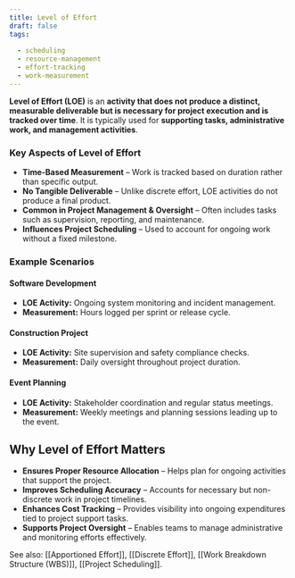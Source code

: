 ```yaml
---
title: Level of Effort
draft: false
tags:
  
  - scheduling
  - resource-management
  - effort-tracking
  - work-measurement
---
```


**Level of Effort (LOE)** is an **activity that does not produce a distinct, measurable deliverable but is necessary for project execution and is tracked over time**. It is typically used for **supporting tasks, administrative work, and management activities**.

### **Key Aspects of Level of Effort**
- **Time-Based Measurement** – Work is tracked based on duration rather than specific output.
- **No Tangible Deliverable** – Unlike discrete effort, LOE activities do not produce a final product.
- **Common in Project Management & Oversight** – Often includes tasks such as supervision, reporting, and maintenance.
- **Influences Project Scheduling** – Used to account for ongoing work without a fixed milestone.

### **Example Scenarios**

#### **Software Development**
- **LOE Activity:** Ongoing system monitoring and incident management.
- **Measurement:** Hours logged per sprint or release cycle.

#### **Construction Project**
- **LOE Activity:** Site supervision and safety compliance checks.
- **Measurement:** Daily oversight throughout project duration.

#### **Event Planning**
- **LOE Activity:** Stakeholder coordination and regular status meetings.
- **Measurement:** Weekly meetings and planning sessions leading up to the event.

## **Why Level of Effort Matters**
- **Ensures Proper Resource Allocation** – Helps plan for ongoing activities that support the project.
- **Improves Scheduling Accuracy** – Accounts for necessary but non-discrete work in project timelines.
- **Enhances Cost Tracking** – Provides visibility into ongoing expenditures tied to project support tasks.
- **Supports Project Oversight** – Enables teams to manage administrative and monitoring efforts effectively.

See also: [[Apportioned Effort]], [[Discrete Effort]], [[Work Breakdown Structure (WBS)]], [[Project Scheduling]].
